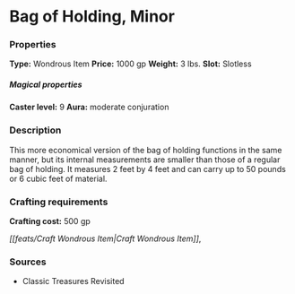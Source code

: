 ﻿---
Title: "Bag of Holding, Minor"
Type: "Wondrous Item"
Price: "1000 gp"
Weight: "3 lbs."
Slot: "Slotless"
Caster level: "9"
Aura: "moderate conjuration"
Description: |
  "This more economical version of the _bag of holding_ functions in the same manner, but its internal measurements are smaller than those of a regular _bag of holding_. It measures 2 feet by 4 feet and can carry up to 50 pounds or 6 cubic feet of material."
Crafting cost: "500 gp"
Sources: "['Classic Treasures Revisited']"
---

# Bag of Holding, Minor

### Properties

**Type:** Wondrous Item **Price:** 1000 gp **Weight:** 3 lbs. **Slot:** Slotless

##### Magical properties

**Caster level:** 9 **Aura:** moderate conjuration

### Description

This more economical version of the bag of holding functions in the same manner, but its internal measurements are smaller than those of a regular bag of holding. It measures 2 feet by 4 feet and can carry up to 50 pounds or 6 cubic feet of material.

### Crafting requirements

**Crafting cost:** 500 gp

_[[feats/Craft Wondrous Item|Craft Wondrous Item]]_,

### Sources

* Classic Treasures Revisited